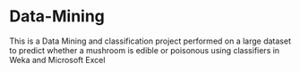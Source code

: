 # Data-Mining
This is a Data Mining and classification project performed on a large dataset to predict whether a mushroom is edible or poisonous using classifiers in Weka and Microsoft Excel
